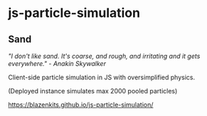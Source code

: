 # js-particle-simulation
## Sand

*"I don't like sand. It's coarse, and rough, and irritating and it gets everywhere." - Anakin Skywalker*

Client-side particle simulation in JS with oversimplified physics.

(Deployed instance simulates max 2000 pooled particles)

https://blazenkits.github.io/js-particle-simulation/
